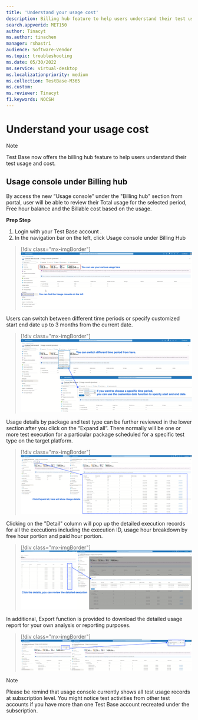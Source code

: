 ```yaml
---
title: 'Understand your usage cost'
description: Billing hub feature to help users understand their test usage and cost
search.appverid: MET150
author: Tinacyt
ms.author: tinachen
manager: rshastri
audience: Software-Vendor
ms.topic: troubleshooting
ms.date: 05/30/2022
ms.service: virtual-desktop
ms.localizationpriority: medium
ms.collection: TestBase-M365
ms.custom:
ms.reviewer: Tinacyt
f1.keywords: NOCSH
---
```


# Understand your usage cost

> [!NOTE]
> Test Base now offers the billing hub feature to help users understand their test usage and cost.

## Usage console under Billing hub

By access the new “Usage console” under the "Billing hub" section from portal, user will be able to review their Total usage for the selected period, Free hour balance and the Billable cost based on the usage.

**Prep Step**

1. Login with your Test Base account .
2. In the navigation bar on the left, click Usage console under Billing Hub

> [!div class="mx-imgBorder"]
> ![Usage console](Media/usagecost01.png)

Users can switch between different time periods or specify customized start end date up to 3 months from the current date.

> [!div class="mx-imgBorder"]
> ![Switch between different time](Media/usagecost02.png)

Usage details by package and test type can be further reviewed in the lower section after you click on the “Expand all”. There normally will be one or more test execution for a particular package scheduled for a specific test type on the target platform.

> [!div class="mx-imgBorder"]
> ![Usage details](Media/usagecost03.png)

Clicking on the "Detail" column will pop up the detailed execution records for all the executions including the execution ID, usage hour breakdown by free hour portion and paid hour portion.

> [!div class="mx-imgBorder"]
> ![Detailed execution records](Media/usagecost04.png)

In additional, Export function is provided to download the detailed usage report for your own analysis or reporting purposes.

> [!div class="mx-imgBorder"]
> ![Export function](Media/usagecost05.png)

> [!NOTE]
> Please be remind that usage console currently shows all test usage records at subscription level. You might notice test activities from other test accounts if you have more than one Test Base account recreated under the subscription.
